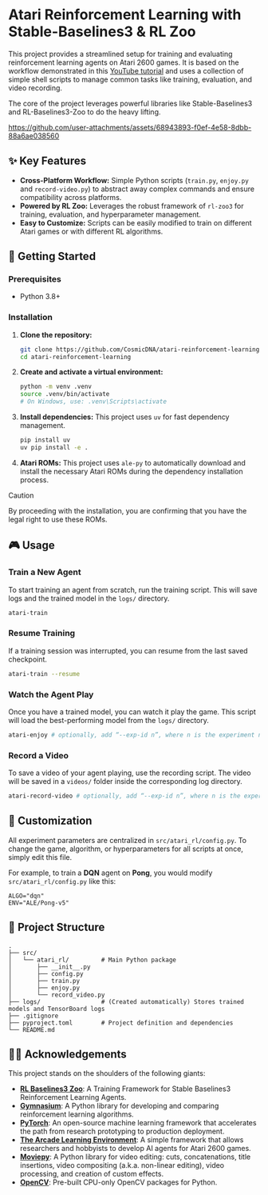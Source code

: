 # Atari Reinforcement Learning with Stable-Baselines3 & RL Zoo

This project provides a streamlined setup for training and evaluating reinforcement learning agents on Atari 2600 games. It is based on the workflow demonstrated in this [YouTube tutorial](https://www.youtube.com/watch?v=aQsaH7Tzvp0&t=329s) and uses a collection of simple shell scripts to manage common tasks like training, evaluation, and video recording.

The core of the project leverages powerful libraries like Stable-Baselines3 and RL-Baselines3-Zoo to do the heavy lifting.


https://github.com/user-attachments/assets/68943893-f0ef-4e58-8dbb-88a6ae038560



## ✨ Key Features

-   **Cross-Platform Workflow:** Simple Python scripts (`train.py`, `enjoy.py` and `record-video.py`) to abstract away complex commands and ensure compatibility across platforms.
-   **Powered by RL Zoo:** Leverages the robust framework of `rl-zoo3` for training, evaluation, and hyperparameter management.
-   **Easy to Customize:** Scripts can be easily modified to train on different Atari games or with different RL algorithms.

## 🚀 Getting Started

### Prerequisites

-   Python 3.8+

### Installation

1.  **Clone the repository:**
    ```bash
    git clone https://github.com/CosmicDNA/atari-reinforcement-learning.git
    cd atari-reinforcement-learning
    ```

2.  **Create and activate a virtual environment:**
    ```bash
    python -m venv .venv
    source .venv/bin/activate
    # On Windows, use: .venv\Scripts\activate
    ```

3.  **Install dependencies:**
    This project uses `uv` for fast dependency management.
    ```bash
    pip install uv
    uv pip install -e .
    ```

4.  **Atari ROMs:**
    This project uses `ale-py` to automatically download and install the necessary Atari ROMs during the dependency installation process.
> [!CAUTION]
> By proceeding with the installation, you are confirming that you have the legal right to use these ROMs.

## 🎮 Usage


### Train a New Agent
To start training an agent from scratch, run the training script. This will save logs and the trained model in the `logs/` directory.
```bash
atari-train
```

### Resume Training
If a training session was interrupted, you can resume from the last saved checkpoint.
```bash
atari-train --resume
```

### Watch the Agent Play
Once you have a trained model, you can watch it play the game. This script will load the best-performing model from the `logs/` directory.
```bash
atari-enjoy # optionally, add “--exp-id n”, where n is the experiment number you want to watch
```

### Record a Video
To save a video of your agent playing, use the recording script. The video will be saved in a `videos/` folder inside the corresponding log directory.
```bash “$ALGO”
atari-record-video # optionally, add “--exp-id n”, where n is the experiment number you want to watch
```

## 🔧 Customization

All experiment parameters are centralized in `src/atari_rl/config.py`. To change the game, algorithm, or hyperparameters for all scripts at once, simply edit this file.

For example, to train a **DQN** agent on **Pong**, you would modify `src/atari_rl/config.py` like this:
```shell
ALGO="dqn"
ENV="ALE/Pong-v5"
```

## 📁 Project Structure

```plaintext
.
├── src/
│   └── atari_rl/         # Main Python package
│       ├── __init__.py
│       ├── config.py
│       ├── train.py
│       ├── enjoy.py
│       └── record_video.py
├── logs/                 # (Created automatically) Stores trained models and TensorBoard logs
├── .gitignore
├── pyproject.toml        # Project definition and dependencies
└── README.md
```

## 🤝🏿 Acknowledgements

This project stands on the shoulders of the following giants:
- [**RL Baselines3 Zoo**](https://github.com/DLR-RM/rl-baselines3-zoo): A Training Framework for Stable Baselines3 Reinforcement Learning Agents.
- [**Gymnasium**](https://github.com/Farama-Foundation/Gymnasium): A Python library for developing and comparing reinforcement learning algorithms.
- [**PyTorch**](https://pytorch.org/): An open-source machine learning framework that accelerates the path from research prototyping to production deployment.
- [**The Arcade Learning Environment**](https://github.com/Farama-Foundation/Arcade-Learning-Environment): A simple framework that allows researchers and hobbyists to develop AI agents for Atari 2600 games.
- [**Moviepy**](https://github.com/Zulko/moviepy): A Python library for video editing: cuts, concatenations, title insertions, video compositing (a.k.a. non-linear editing), video processing, and creation of custom effects.
- [**OpenCV**](https://github.com/opencv/opencv-python): Pre-built CPU-only OpenCV packages for Python.
